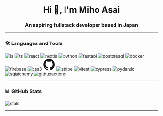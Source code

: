 <h1 align="center">Hi 👋, I'm Miho Asai</h1>
<h3 align="center">An aspiring fullstack developer based in Japan</h3>

---

### 🛠 Languages and Tools
<p align="left">
  <img src="https://cdn.jsdelivr.net/gh/devicons/devicon/icons/javascript/javascript-original.svg" alt="js" width="40" height="40"/>
  <img src="https://cdn.jsdelivr.net/gh/devicons/devicon/icons/typescript/typescript-original.svg" alt="ts" width="40" height="40"/>
  <img src="https://cdn.jsdelivr.net/gh/devicons/devicon/icons/react/react-original.svg" alt="react" width="40" height="40"/>
  <img src="https://cdn.jsdelivr.net/gh/devicons/devicon/icons/nextjs/nextjs-original.svg" alt="nextjs" width="40" height="40"/>
  <img src="https://cdn.jsdelivr.net/gh/devicons/devicon/icons/python/python-original.svg" alt="python" width="40" height="40"/>
  <img src="https://cdn.jsdelivr.net/gh/devicons/devicon/icons/fastapi/fastapi-original.svg" alt="fastapi" width="40" height="40"/>
  <img src="https://cdn.jsdelivr.net/gh/devicons/devicon/icons/postgresql/postgresql-original.svg" alt="postgresql" width="40" height="40"/>
  <img src="https://cdn.jsdelivr.net/gh/devicons/devicon/icons/docker/docker-original.svg" alt="docker" width="40" height="40"/>
  <img src="https://cdn.jsdelivr.net/gh/devicons/devicon/icons/firebase/firebase-plain.svg" alt="firebase" width="40" height="40"/>
  <img src="https://cdn.jsdelivr.net/gh/devicons/devicon/icons/css3/css3-original.svg" alt="css3" width="40" height="40"/>
  <img src="https://raw.githubusercontent.com/devicons/devicon/master/icons/github/github-original.svg" alt="github" width="40" height="40"/>
  <img src="https://www.vectorlogo.zone/logos/stripe/stripe-icon.svg" alt="stripe" width="40" height="40"/>
  <img src="https://vitest.dev/logo.svg" alt="vitest" width="40" height="40"/>
  <img src="https://static-00.iconduck.com/assets.00/cypress-icon-512x512-pwsmxosx.png" alt="cypress" width="40" height="40"/>
  <img src="https://raw.githubusercontent.com/pydantic/pydantic-logo/main/pydantic.svg" alt="pydantic" width="40" height="40"/>
  <img src="https://raw.githubusercontent.com/sqlalchemy/sqlalchemy/main/doc/_static/sqlalchemy.svg" alt="sqlalchemy" width="40" height="40"/>
  <img src="https://cdn.jsdelivr.net/gh/devicons/devicon/icons/githubactions/githubactions-original.svg" alt="githubactions" width="40" height="40"/>

</p>

---

### 📊 GitHub Stats
<p align="left">
  <img src="https://github-readme-stats.vercel.app/api?username=MihoAsai-N&show_icons=true&theme=default" alt="stats" />
</p>

---
